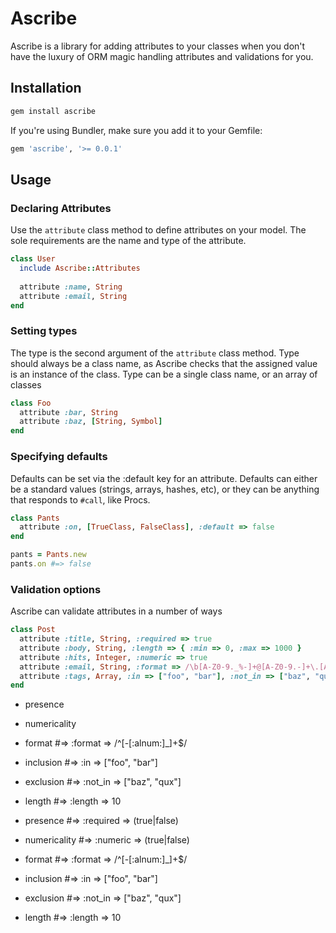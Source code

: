 # Ascribe

Ascribe is a library for adding attributes to your classes when you don't have the luxury of ORM magic handling attributes and validations for you.

## Installation

```bash
gem install ascribe
```

If you're using Bundler, make sure you add it to your Gemfile:

```ruby
gem 'ascribe', '>= 0.0.1'
```

## Usage

### Declaring Attributes

Use the `attribute` class method to define attributes on your model. The sole requirements are the name and type of the attribute.

```ruby
class User
  include Ascribe::Attributes
  
  attribute :name, String
  attribute :email, String
end
```

### Setting types

The type is the second argument of the `attribute` class method. Type should always be a class name, as Ascribe checks that the assigned value is an instance of the class. Type can be a single class name, or an array of classes

```ruby
class Foo
  attribute :bar, String
  attribute :baz, [String, Symbol]
end
```

### Specifying defaults

Defaults can be set via the :default key for an attribute. Defaults can either be a standard values (strings, arrays, hashes, etc), or they can be anything that responds to `#call`, like Procs.

```ruby
class Pants
  attribute :on, [TrueClass, FalseClass], :default => false
end

pants = Pants.new
pants.on #=> false
```


### Validation options

Ascribe can validate attributes in a number of ways

```ruby
class Post
  attribute :title, String, :required => true                                       # presence
  attribute :body, String, :length => { :min => 0, :max => 1000 }                   # length
  attribute :hits, Integer, :numeric => true                                        # numericality
  attribute :email, String, :format => /\b[A-Z0-9._%-]+@[A-Z0-9.-]+\.[A-Z]{2,4}\b/  # format
  attribute :tags, Array, :in => ["foo", "bar"], :not_in => ["baz", "qux"]          # inclusion/exclusion
end
```
* presence
* numericality
* format #=> :format => /^[\-[:alnum:]_]+$/
* inclusion #=> :in => ["foo", "bar"]
* exclusion #=> :not_in => ["baz", "qux"]
* length #=> :length => 10

* presence #=> :required => (true|false)
* numericality #=> :numeric => (true|false)
* format #=> :format => /^[\-[:alnum:]_]+$/
* inclusion #=> :in => ["foo", "bar"]
* exclusion #=> :not_in => ["baz", "qux"]
* length #=> :length => 10
